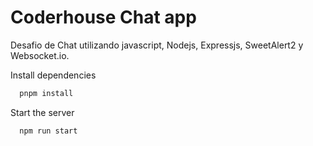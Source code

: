 
# Coderhouse Chat app

Desafio de Chat utilizando javascript, Nodejs, Expressjs, SweetAlert2 y Websocket.io.


Install dependencies

```bash
  pnpm install
```

Start the server

```bash
  npm run start
```